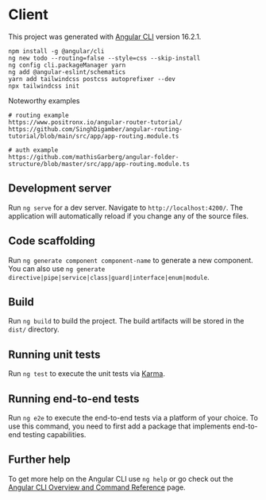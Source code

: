 # Client

This project was generated with [Angular CLI](https://github.com/angular/angular-cli) version 16.2.1.

```
npm install -g @angular/cli
ng new todo --routing=false --style=css --skip-install
ng config cli.packageManager yarn
ng add @angular-eslint/schematics
yarn add tailwindcss postcss autoprefixer --dev
npx tailwindcss init
```

Noteworthy examples

```
# routing example
https://www.positronx.io/angular-router-tutorial/
https://github.com/SinghDigamber/angular-routing-tutorial/blob/main/src/app/app-routing.module.ts

# auth example
https://github.com/mathisGarberg/angular-folder-structure/blob/master/src/app/app-routing.module.ts
```

## Development server

Run `ng serve` for a dev server. Navigate to `http://localhost:4200/`. The application will automatically reload if you change any of the source files.

## Code scaffolding

Run `ng generate component component-name` to generate a new component. You can also use `ng generate directive|pipe|service|class|guard|interface|enum|module`.

## Build

Run `ng build` to build the project. The build artifacts will be stored in the `dist/` directory.

## Running unit tests

Run `ng test` to execute the unit tests via [Karma](https://karma-runner.github.io).

## Running end-to-end tests

Run `ng e2e` to execute the end-to-end tests via a platform of your choice. To use this command, you need to first add a package that implements end-to-end testing capabilities.

## Further help

To get more help on the Angular CLI use `ng help` or go check out the [Angular CLI Overview and Command Reference](https://angular.io/cli) page.
